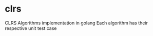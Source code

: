 # clrs
CLRS Algorithms implementation in golang 
Each algorithm has their respective unit test case
